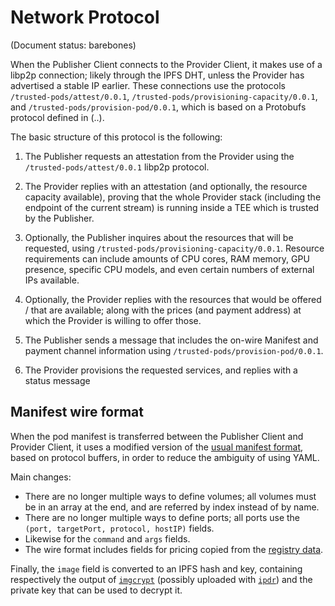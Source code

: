 # Network Protocol

(Document status: barebones)

When the Publisher Client connects to the Provider Client, it makes use of a libp2p connection; likely through the IPFS DHT, unless the Provider has advertised a stable IP earlier. These connections use the protocols `/trusted-pods/attest/0.0.1`, `/trusted-pods/provisioning-capacity/0.0.1`, and `/trusted-pods/provision-pod/0.0.1`, which is based on a Protobufs protocol defined in (..).

The basic structure of this protocol is the following:

1. The Publisher requests an attestation from the Provider using the `/trusted-pods/attest/0.0.1` libp2p protocol.
2. The Provider replies with an attestation (and optionally, the resource capacity available), proving that the whole Provider stack (including the endpoint of the current stream) is running inside a TEE which is trusted by the Publisher.

3. Optionally, the Publisher inquires about the resources that will be requested, using  `/trusted-pods/provisioning-capacity/0.0.1`. Resource requirements can include amounts of CPU cores, RAM memory, GPU presence, specific CPU models, and even certain numbers of external IPs available.
4. Optionally, the Provider replies with the resources that would be offered / that are available; along with the prices (and payment address) at which the Provider is willing to offer those.

5. The Publisher sends a message that includes the on-wire Manifest and payment channel information using `/trusted-pods/provision-pod/0.0.1`.
6. The Provider provisions the requested services, and replies with a status message

## Manifest wire format

When the pod manifest is transferred between the Publisher Client and Provider Client, it uses a modified version of the [usual manifest format](MANIFEST.md), based on protocol buffers, in order to reduce the ambiguity of using YAML.

Main changes:
* There are no longer multiple ways to define volumes; all volumes must be in an array at the end, and are referred by index instead of by name.
* There are no longer multiple ways to define ports; all ports use the `(port, targetPort, protocol, hostIP)` fields.
* Likewise for the `command` and `args` fields.
* The wire format includes fields for pricing copied from the [registry data](REGISTRY.md).

Finally, the `image` field is converted to an IPFS hash and key, containing respectively the output of [`imgcrypt`](https://github.com/containerd/imgcrypt) (possibly uploaded with [`ipdr`](https://github.com/ipdr/ipdr)) and the private key that can be used to decrypt it.

